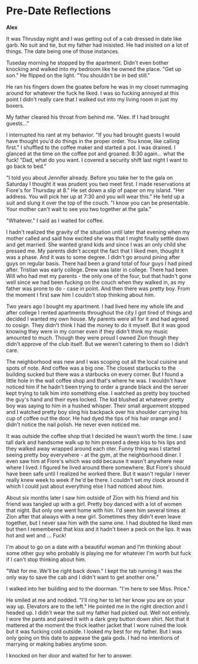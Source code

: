 # Pre-Date Reflections

**Alex**

It was Thrusday night and I was getting out of a cab dressed in date like garb.  No suit and tie, but my father had inisisted.  He had inisited on a lot of things.  The date being one of those instances.

Tuseday morning he stopped by the apartment.  Didn't even bother knocking and walked into my bedroom like he owned the place.  "Get up son."  He flipped on the light.  "You shouldn't be in bed still."

He ran his fingers down the goatee before he was in my closet rummaging around for whatever the fuck he liked.  I was so fucking annoyed at this point I didn't really care that I walked out into my living room in just my boxers.

My father cleared his throat from behind me.  "Alex.  If I had brought guests..."

I interrupted his rant at my behavior.  "If you had brought guests I would have thought you'd do things in the proper order.  You know, like calling first."  I shuffled to the coffee maker and started a pot.  I was drained.  I glanced at the time on the coffee pot and groaned.  8:30 again... what the fuck!  "Dad, what do you want.  I covered a security shift last night I want to go back to bed."

"I told you about Jennifer already.  Before you take her to the gala on Saturday I thought it was prudent you two meet first.  I made reservations at Fiore's for Thursday at 8."  He set down a slip of paper on my island.  "Her address.  You will pick her up at 7:30 and you will wear this."  He held up a suit and slung it over the top of the couch.  "I know you can be presentable.  Your mother can't wait to see you two together at the gala."

"Whatever."  I said as I waited for coffee.

I hadn't realized the gravity of the situation until later that evening when my mother called and said how excited she was that I might finally settle down and get married.  She wanted grand kids and since I was an only child she pressed me.  My parents didn't accept the fact that I liked men, thought it was a phase.  And it was to some degree.  I didn't go around pining after guys on regular basis.  There had been a grand total of four guys I had pined after.  Tristian was early college.  Drew was later in college.  There had been Will who had met my parents - the only one of the four, but that hadn't gone well since we had been fucking on the couch when they walked in, as my father was prone to do - case in point. And then there was pretty boy.  From the moment I first saw him I couldn't stop thinking about him.

Two years ago I bought my apartment.  I had lived here my whole life and after college I rented apartments throughout the city I got tired of things and decided I wanted my own house.  My parents were all for it and had agreed to cosign.  They didn't think I had the money to do it myself.  But it was good knowing they were in my corner even if they didn't think my music amounted to much.  Though they were proud I owned Zion though they didn't approve of the club itself.  But we weren't catering to them so I didn't care.

The neighborhood was new and I was scoping out all the local cuisine and spots of note.  And coffee was a big one.  The closest starbucks to the building sucked but there was a starbucks on every corner.  But I found a little hole in the wall coffee shop and that's where he was.  I wouldn't have noticed him if he hadn't been trying to order a grande black and the server kept trying to talk him into something else.  I watched as pretty boy touched the guy's hand and their eyes locked.  The kid blushed at whatever pretty boy was saying to him in a hushed whisper.  Their small arguement stopped and I watched pretty boy sling his backpack over his shoulder carrying his cup of coffee out the door.  He had dyed the tips of his hair orange and I didn't notice the nail polish.  He never even noticed me.

It was outside the coffee shop that I decided he wasn't worth the time.  I saw tall dark and handsome walk up to him pressed a deep kiss to his lips and they walked away wrapped around each oter.  Funny thing was I started seeing pretty boy everywhere - at the gym, at the neighborhood diner.  I even saw him at Fiore's which was odd because it wasn't anywhere near where I lived.  I figured he lived around there somewhere.  But Fiore's should have been safe until I realized he worked there.  But it wasn't regular I never really knew week to week if he'd be there.  I couldn't set my clock around it which I could just about everything else I had noticed about him.

About six months later I saw him outside of Zion with his friend and his friend was tangled up with a girl.  Pretty boy danced with a lot of women that night.  But only one went home with him.  I'd seen him several times at Zion after that always with a new girl.  Sometimes they didn't even leave together, but I never saw him with the same one.  I had doubted he liked men but then I remembered that kiss and it hadn't been a peck on the lips.  It was hot and wet and ... Fuck!

I'm about to go on a date with a beautiful woman and I'm thinking about some other guy who probably is playing me for whatever I'm worth but fuck if I can't stop thinking about him.

"Wait for me.  We'll be right back down."  I kept the tab running it was the only way to save the cab and I didn't want to get another one."

I walked into her building and to the doorman. "I'm here to see Miss. Price."

He smiled at me and nodded.  "I'll ring her to let her know you are on your way up.  Elevators are to the left."  He pointed me in the right direction and I headed up.  I didn't wear the suit my father had picked out.  Well not entirely.  I wore the pants and paired it with a dark grey button down shirt. Not that it mattered at the moment the thick leather jacket that I wore ruined the look but it was fucking cold outside.  I looked my best for my father.  But I was only going on this date to appease the gala gods.  I had no intentions of marrying or making babies anytime soon.

I knocked on her door and waited for her to answer.
